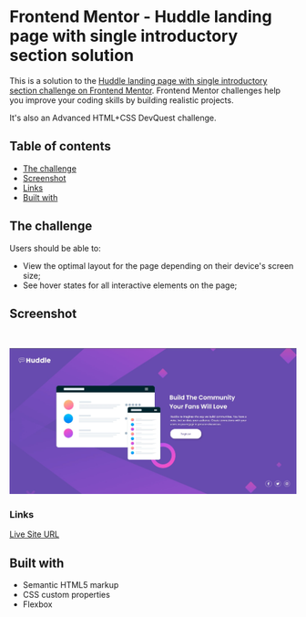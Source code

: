 # Frontend Mentor - Huddle landing page with single introductory section solution

This is a solution to the [Huddle landing page with single introductory section challenge on Frontend Mentor](https://www.frontendmentor.io/challenges/huddle-landing-page-with-a-single-introductory-section-B_2Wvxgi0). Frontend Mentor challenges help you improve your coding skills by building realistic projects.

It's also an Advanced HTML+CSS DevQuest challenge.

## Table of contents

  - [The challenge](#the-challenge)
  - [Screenshot](#screenshot)
  - [Links](#links)
  - [Built with](#built-with)

## The challenge

Users should be able to:

- View the optimal layout for the page depending on their device's screen size;
- See hover states for all interactive elements on the page;

## Screenshot
<br>

![](./src/images/desktop-preview.jpg)

### Links
[Live Site URL](https://liniec.github.io/projeto-huddle-landing-page/)

## Built with

- Semantic HTML5 markup
- CSS custom properties
- Flexbox
